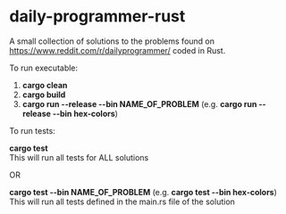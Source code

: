# daily-programmer-rust
A small collection of solutions to the problems found on https://www.reddit.com/r/dailyprogrammer/ coded in Rust.

To run executable:

1. **cargo clean**
2. **cargo build**
3. **cargo run --release --bin NAME_OF_PROBLEM** (e.g. **cargo run --release --bin hex-colors**)

To run tests:

**cargo test**  
This will run all tests for ALL solutions

OR  

**cargo test --bin NAME_OF_PROBLEM** (e.g. **cargo test --bin hex-colors**)  
This will run all tests defined in the main.rs file of the solution
